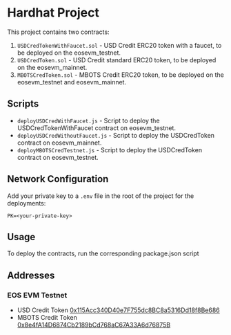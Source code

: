 
# Hardhat Project

This project contains two contracts:

1. `USDCredTokenWithFaucet.sol` - USD Credit ERC20 token with a faucet, to be deployed on the eosevm_testnet.
2. `USDCredToken.sol` - USD Credit standard ERC20 token, to be deployed on the eosevm_mainnet.
3. `MBOTSCredToken.sol` - MBOTS Credit ERC20 token, to be deployed on the eosevm_testnet and eosevm_mainnet.

## Scripts

- `deployUSDCredWithFaucet.js` - Script to deploy the USDCredTokenWithFaucet contract on eosevm_testnet.
- `deployUSDCredWithoutFaucet.js` - Script to deploy the USDCredToken contract on eosevm_mainnet.
- `deployMBOTSCredTestnet.js` - Script to deploy the USDCredToken contract on eosevm_testnet.

## Network Configuration

Add your private key to a `.env` file in the root of the project for the deployments:

```
PK=<your-private-key>
```

## Usage

To deploy the contracts, run the corresponding package.json script


## Addresses

### EOS EVM Testnet

- USD Credit Token [0x115Acc340D40e7F755dc8BC8a5316Dd18f8Be686](https://explorer.testnet.evm.eosnetwork.com/address/0x115Acc340D40e7F755dc8BC8a5316Dd18f8Be686)
- MBOTS Credit Token [0x8e4fA14D6874Cb2189bCd768aC67A33A6d76875B](https://explorer.testnet.evm.eosnetwork.com/address/0x8e4fA14D6874Cb2189bCd768aC67A33A6d76875B)